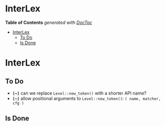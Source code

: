 
# InterLex


<!-- START doctoc generated TOC please keep comment here to allow auto update -->
<!-- DON'T EDIT THIS SECTION, INSTEAD RE-RUN doctoc TO UPDATE -->
**Table of Contents**  *generated with [DocToc](https://github.com/thlorenz/doctoc)*

- [InterLex](#interlex)
  - [To Do](#to-do)
  - [Is Done](#is-done)

<!-- END doctoc generated TOC please keep comment here to allow auto update -->



# InterLex


## To Do

* **`[—]`** can we replace `Level::new_token()` with a shorter API name?
* **`[—]`** allow positional arguments to `Level::new_token()`: `( name, matcher, cfg )`
<!-- * **`[—]`** it should be possible to use arbitrary field names in the declaration -->
<!-- * **`[—]`** types are anonymous -->

## Is Done

<!-- * **`[+]`** rename `TMP_typespace1` to `std` -->
<!-- * **`[+]`** rename `ctx.types` to `ctx.ct` to mirror name `CT` of the default `Cleartype` instance -->

<!-- ## Don't -->

